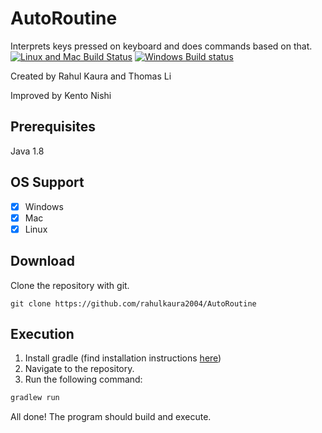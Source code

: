 # AutoRoutine
Interprets keys pressed on keyboard and does commands based on that. 
[![Linux and Mac Build Status](https://travis-ci.com/rahulkaura2004/AutoRoutine.svg?branch=master)](https://travis-ci.com/rahulkaura2004/AutoRoutine)
[![Windows Build status](https://ci.appveyor.com/api/projects/status/5ey3n5fgbu9fnkfn?svg=true)](https://ci.appveyor.com/project/lithomas1/autoroutine)


Created by Rahul Kaura and Thomas Li 

Improved by Kento Nishi
## Prerequisites 
Java 1.8
## OS Support
- [X] Windows
- [X] Mac
- [X] Linux

## Download
Clone the repository with git.
```
git clone https://github.com/rahulkaura2004/AutoRoutine
```

## Execution
1. Install gradle (find installation instructions [here](https://gradle.org/))
2. Navigate to the repository.
3. Run the following command:
```bash
gradlew run
```
All done! The program should build and execute.
